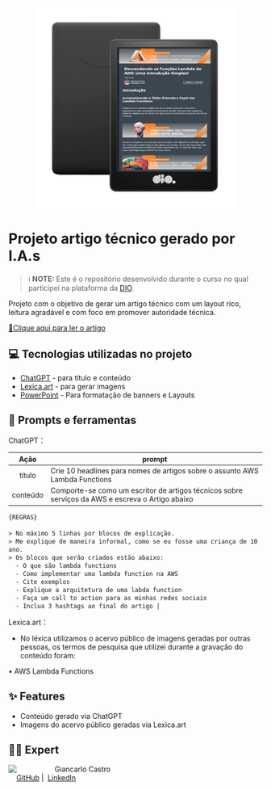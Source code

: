<p align="center">
  <img 
    src=".github/assets/preview.png"
    width="400"  
  />
</p>

# Projeto artigo técnico gerado por I.A.s


 > ℹ️ **NOTE:** Este é o repositório desenvolvido durante o curso no qual participei na plataforma da [DIO](https://dio.me).

Projeto com o objetivo de gerar um artigo técnico com um layout rico, leitura agradável e com foco em promover autoridade técnica.

<a href="https://web.dio.me/articles/desvendando-as-funcoes-lambda-da-aws-uma-introducao-simples?back=%2Farticles&page=1&order=oldest" title="View PDF now"> 📕Clique aqui para ler o artigo</a>

## 💻 Tecnologias utilizadas no projeto

- [ChatGPT](https://chat.openai.com/) - para título e conteúdo
- [Lexica.art](https://lexica.art/) - para gerar imagens
- [PowerPoint](https://www.microsoft.com/en/microsoft-365/powerpoint) - Para formatação de banners e Layouts

## 📄 Prompts e ferramentas

ChatGPT：

|   Ação   | prompt                                                                                                                                                                                                                                                                         |
| :------: | ------------------------------------------------------------------------------------------------------------------------------------------------------------------------------------------------------------------------------------------------------------------------------ |
|  título  | Crie 10 headlines para nomes de artigos sobre o assunto AWS Lambda Functions                                                                                                                                                                                                |
| conteúdo |Comporte-se como um escritor de artigos técnicos sobre serviços da AWS e escreva o Artigo abaixo

```
{REGRAS}

> No máximo 5 linhas por blocos de explicação.
> Me explique de maneira informal, como se eu fosse uma criança de 10 ano.
> Os blocos que serão criados estão abaixo:
  - O que são lambda functions 
  - Como implementar uma lambda function na AWS
  - Cite exemplos
  - Explique a arquitetura de uma labda function
  - Faça um call to action para as minhas redes sociais
  - Inclua 3 hashtags ao final do artigo |
```

Lexica.art：

- No léxica utilizamos o acervo público de imagens geradas por outras pessoas, os termos de pesquisa que utilizei durante a gravação do conteúdo foram:

• AWS Lambda Functions



## ✨ Features

- Conteúdo gerado via ChatGPT
- Imagens do acervo público geradas via Lexica.art


## 👨‍💻 Expert

<p>
    <img 
      align=left 
      margin=10 
      width=80 
      src="https://avatars.githubusercontent.com/u/41335753?v=4"
    />
    <p>&nbsp&nbsp&nbspGiancarlo Castro<br>
    &nbsp&nbsp&nbsp
    <a href="https://github.com/GiancarloVieira">
    GitHub</a>&nbsp;|&nbsp;
    <a href="https://www.linkedin.com/in/giancarlocastro/">LinkedIn</a>
&nbsp;</p>
</p>
<br/><br/>
<p>

